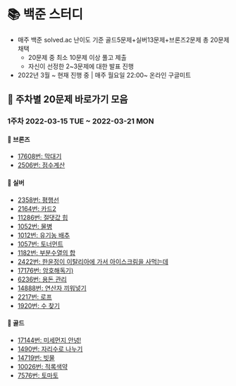 # 📚 백준 스터디
- 매주 백준 solved.ac 난이도 기준 골드5문제+실버13문제+브론즈2문제 총 20문제 채택
  - 20문제 중 최소 10문제 이상 풀고 제출
  - 자신이 선정한 2~3문제에 대한 발표 진행
- 2022년 3월 ~ 현재 진행 중 | 매주 월요일 22:00~ 온라인 구글미트

## 📌 주차별 20문제 바로가기 모음
### 1주차 2022-03-15 TUE ~ 2022-03-21 MON
#### 🥉 브론즈
- [17608번: 막대기](https://www.acmicpc.net/problem/17608) 
- [2506번: 점수계산](https://www.acmicpc.net/problem/2506)
#### 🥈 실버
- [2358번: 평행선](https://www.acmicpc.net/problem/2358)
- [2164번: 카드2](https://www.acmicpc.net/problem/2358)
- [11286번: 절댓값 힙](https://www.acmicpc.net/problem/11286)
- [1052번: 물병](https://www.acmicpc.net/problem/1052)
- [1012번: 유기농 배추](https://www.acmicpc.net/problem/1012)
- [1057번: 토너먼트](https://www.acmicpc.net/problem/1057)
- [1182번: 부분수열의 합](https://www.acmicpc.net/problem/1182)
- [2422번: 한윤정이 이탈리아에 가서 아이스크림을 사먹는데](https://www.acmicpc.net/problem/2422)
- [17176번: 암호해독기)](https://www.acmicpc.net/problem/17176)
- [6236번: 용돈 관리](https://www.acmicpc.net/problem/6236)
- [14888번: 연산자 끼워넣기](https://www.acmicpc.net/problem/14888)
- [2217번: 로프](https://www.acmicpc.net/problem/2217)
- [1920번: 수 찾기](https://www.acmicpc.net/problem/1920)
#### 🥇 골드
- [17144번: 미세먼지 안녕!](https://www.acmicpc.net/problem/17144)
- [1490번: 자리수로 나누기](https://www.acmicpc.net/problem/1490)
- [14719번: 빗물](https://www.acmicpc.net/problem/14719)
- [10026번: 적록색약](https://www.acmicpc.net/problem/10026)
- [7576번: 토마토](https://www.acmicpc.net/problem/7576)

